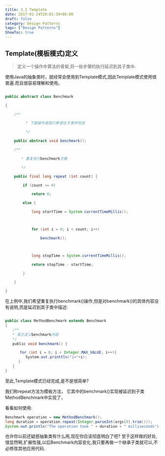 ```yaml
---
title: 3.1 Template
date: 2017-01-24T20:01:39+08:00
draft: false
category: Design Patterns
tags: ["Design Patterns"]
ShowToc: true
---
```


## Template(模板模式)定义

> 定义一个操作中算法的骨架,将一些步骤的执行延迟到其子类中.

使用Java的抽象类时，就经常会使用到Template模式,因此Template模式使用很普遍.而且很容易理解和使用。

```java

public abstract class Benchmark

{

    /**

      　　* 下面操作是我们希望在子类中完成

      　　*/

    public abstract void benchmark();

    /**

    　　* 重复执行benchmark次数

    　　*/

    public final long repeat (int count) {

        if (count <= 0)

            return 0;

        else {

            long startTime = System.currentTimeMillis();



            for (int i = 0; i < count; i++)

                benchmark();



            long stopTime = System.currentTimeMillis();

            return stopTime - startTime;

        }

    }

}

```

在上例中,我们希望重复执行benchmark()操作,但是对benchmark()的具体内容没有说明,而是延迟到其子类中描述:

```java

public class MethodBenchmark extends Benchmark
{
　　/**
　　* 真正定义benchmark内容
　　*/
　　public void benchmark() {

　　　　for (int i = 0; i < Integer.MAX_VALUE; i++){
　　　 　　System.out.printtln("i="+i);　 　　
　　　 }
　　}
}

```

至此,Template模式已经完成,是不是很简单?

我们称repeat方法为模板方法， 它其中的benchmark()实现被延迟到子类MethodBenchmark中实现了，

看看如何使用:

```java
Benchmark operation = new MethodBenchmark();
long duration = operation.repeat(Integer.parseInt(args[0].trim()));
System.out.println("The operation took " + duration + " milliseconds");
```

也许你以前还疑惑抽象类有什么用,现在你应该彻底明白了吧? 至于这样做的好处,很显然啊,扩展性强,以后Benchmark内容变化,我只要再做一个继承子类就可以,不必修改其他应用代码.